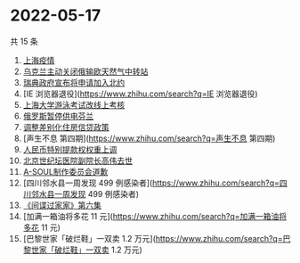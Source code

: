 # 2022-05-17

共 15 条

<!-- BEGIN ZHIHUSEARCH -->
<!-- 最后更新时间 Tue May 17 2022 03:10:57 GMT+0800 (China Standard Time) -->
1. [上海疫情](https://www.zhihu.com/search?q=上海疫情)
1. [乌克兰主动关闭俄输欧天然气中转站](https://www.zhihu.com/search?q=乌克兰主动关闭俄输欧天然气中转站)
1. [瑞典政府宣布将申请加入北约](https://www.zhihu.com/search?q=瑞典政府宣布将申请加入北约)
1. [IE 浏览器退役](https://www.zhihu.com/search?q=IE 浏览器退役)
1. [上海大学游泳考试改线上考核](https://www.zhihu.com/search?q=上海大学游泳考试改线上考核)
1. [俄罗斯暂停供电芬兰](https://www.zhihu.com/search?q=俄罗斯暂停供电芬兰)
1. [调整差别化住房信贷政策](https://www.zhihu.com/search?q=调整差别化住房信贷政策)
1. [声生不息 第四期](https://www.zhihu.com/search?q=声生不息 第四期)
1. [人民币特别提款权权重上调](https://www.zhihu.com/search?q=人民币特别提款权权重上调)
1. [北京世纪坛医院副院长高伟去世](https://www.zhihu.com/search?q=北京世纪坛医院副院长高伟去世)
1. [A-SOUL制作委员会道歉](https://www.zhihu.com/search?q=A-SOUL制作委员会道歉)
1. [四川邻水县一周发现 499 例感染者](https://www.zhihu.com/search?q=四川邻水县一周发现 499 例感染者)
1. [《间谍过家家》第六集](https://www.zhihu.com/search?q=《间谍过家家》第六集)
1. [加满一箱油将多花 11 元](https://www.zhihu.com/search?q=加满一箱油将多花 11 元)
1. [巴黎世家「破烂鞋」一双卖 1.2 万元](https://www.zhihu.com/search?q=巴黎世家「破烂鞋」一双卖 1.2 万元)
<!-- END ZHIHUSEARCH -->
